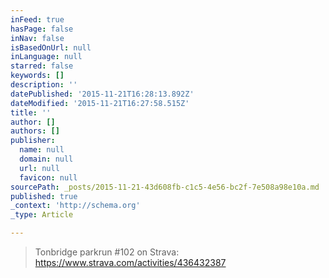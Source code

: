 ```yaml
---
inFeed: true
hasPage: false
inNav: false
isBasedOnUrl: null
inLanguage: null
starred: false
keywords: []
description: ''
datePublished: '2015-11-21T16:28:13.892Z'
dateModified: '2015-11-21T16:27:58.515Z'
title: ''
author: []
authors: []
publisher:
  name: null
  domain: null
  url: null
  favicon: null
sourcePath: _posts/2015-11-21-43d608fb-c1c5-4e56-bc2f-7e508a98e10a.md
published: true
_context: 'http://schema.org'
_type: Article

---
```

> Tonbridge parkrun \#102 on Strava: https://www.strava.com/activities/436432387